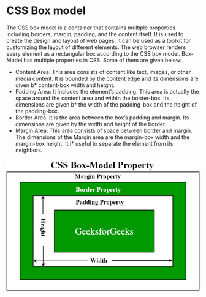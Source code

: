# CSS Box model

The CSS box model is a container that contains multiple properties including borders, margin, padding, and the content itself. It is used to create the design and layout of web pages. It can be used as a toolkit for customizing the layout of different elements. The web browser renders every element as a rectangular box according to the CSS box model. Box-Model has multiple properties in CSS. Some of them are given below:

- Content Area: This area consists of content like text, images, or other media content. It is bounded by the content edge and its dimensions are given b\* content-box width and height.
- Padding Area: It includes the element’s padding. This area is actually the space around the content area and within the border-box. Its dimensions are given b\* the width of the padding-box and the height of the padding-box.
- Border Area: It is the area between the box’s padding and margin. Its dimensions are given by the width and height of the border.
- Margin Area: This area consists of space between border and margin. The dimensions of the Margin area are the margin-box width and the margin-box height. It i\* useful to separate the element from its neighbors.

![CSS Box model](result.png)
